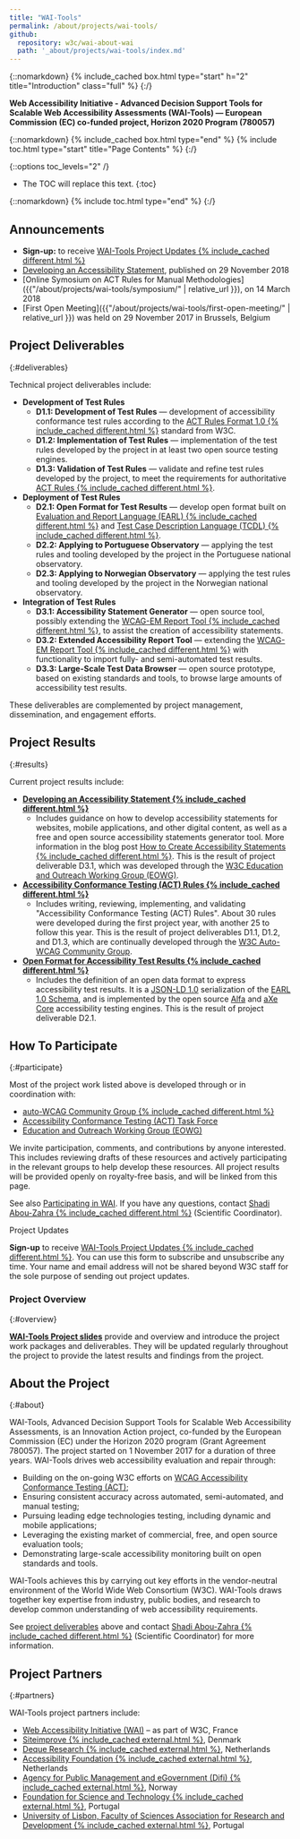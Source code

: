 ```yaml
---
title: "WAI-Tools"
permalink: /about/projects/wai-tools/
github:
  repository: w3c/wai-about-wai
  path: '_about/projects/wai-tools/index.md'
---
```


{::nomarkdown}
{% include_cached box.html type="start" h="2" title="Introduction" class="full" %}
{:/}

**Web Accessibility Initiative - Advanced Decision Support Tools for Scalable Web Accessibility Assessments (WAI-Tools) — European Commission (EC) co-funded project, Horizon 2020 Program (780057)**

{::nomarkdown}
{% include_cached box.html type="end" %}
{% include toc.html type="start" title="Page Contents" %}
{:/}

{::options toc_levels="2" /}

-   The TOC will replace this text.
{:toc}


{::nomarkdown}
{% include toc.html type="end" %}
{:/}

## Announcements

-   **Sign-up:** to receive [WAI-Tools Project Updates {% include_cached different.html %}](https://www.w3.org/2002/09/wbs/1/WAI-Tools_newsletter/)
-   [Developing an Accessibility Statement](https://www.w3.org/WAI/planning/statements/), published on 29 November 2018
-   [Online Symosium on ACT Rules for Manual Methodologies]({{"/about/projects/wai-tools/symposium/" | relative_url }}), on 14 March 2018
-   [First Open Meeting]({{"/about/projects/wai-tools/first-open-meeting/" | relative_url }}) was held on 29 November 2017 in Brussels, Belgium

## Project Deliverables
{:#deliverables}

Technical project deliverables include:

-   **Development of Test Rules**
    -   **D1.1: Development of Test Rules** — development of accessibility conformance test rules according to the [ACT Rules Format 1.0 {% include_cached different.html %}](https://www.w3.org/TR/act-rules-format/) standard from W3C.
    -   **D1.2: Implementation of Test Rules** — implementation of the test rules developed by the project in at least two open source testing engines.
    -   **D1.3: Validation of Test Rules** — validate and refine test rules developed by the project, to meet the requirements for authoritative [ACT Rules {% include_cached different.html %}](https://w3c.github.io/wcag-act-rules/).
-   **Deployment of Test Rules**
    -   **D2.1: Open Format for Test Results** — develop open format built on [Evaluation and Report Language (EARL) {% include_cached different.html %}](https://www.w3.org/WAI/intro/earl) and [Test Case Description Language (TCDL) {% include_cached different.html %}](https://www.w3.org/WAI/ER/tests/).
    -   **D2.2: Applying to Portuguese Observatory** — applying the test rules and tooling developed by the project in the Portuguese national observatory.
    -   **D2.3: Applying to Norwegian Observatory** — applying the test rules and tooling developed by the project in the Norwegian national observatory.
-   **Integration of Test Rules**
    -   **D3.1: Accessibility Statement Generator** — open source tool, possibly extending the [WCAG-EM Report Tool {% include_cached different.html %}](https://www.w3.org/WAI/eval/report-tool/), to assist the creation of accessibility statements.
    -   **D3.2: Extended Accessibility Report Tool** — extending the [WCAG-EM Report Tool {% include_cached different.html %}](https://www.w3.org/WAI/eval/report-tool/) with functionality to import fully- and semi-automated test results.
    -   **D3.3: Large-Scale Test Data Browser** — open source prototype, based on existing standards and tools, to browse large amounts of accessibility test results.

These deliverables are complemented by project management, dissemination, and engagement efforts.

## Project Results
{:#results}

Current project results include:

-   **[Developing an Accessibility Statement {% include_cached different.html %}](https://www.w3.org/WAI/planning/statements/)**
    -   Includes guidance on how to develop accessibility statements for websites, mobile applications, and other digital content, as well as a free and open source accessibility statements generator tool. More information in the blog post [How to Create Accessibility Statements {% include_cached different.html %}](https://www.w3.org/blog/2018/11/how-to-create-accessibility-statements/). This is the result of project deliverable D3.1, which was developed through the [W3C Education and Outreach Working Group (EOWG)](https://www.w3.org/WAI/about/groups/eowg/).
-   **[Accessibility Conformance Testing (ACT) Rules {% include_cached different.html %}](https://auto-wcag.github.io/auto-wcag/pages/rules.html)**
    -   Includes writing, reviewing, implementing, and validating "Accessibility Conformance Testing (ACT) Rules". About 30 rules were developed during the first project year, with another 25 to follow this year. This is the result of project deliverables D1.1, D1.2, and D1.3, which are continually developed through the [W3C Auto-WCAG Community Group](https://auto-wcag.github.io/auto-wcag/).
-   **[Open Format for Accessibility Test Results {% include_cached different.html %}](https://github.com/w3c/earl)**
    -   Includes the definition of an open data format to express accessibility test results. It is a [JSON-LD 1.0](https://www.w3.org/TR/json-ld/) serialization of the [EARL 1.0 Schema](https://www.w3.org/TR/EARL10-Schema/), and is implemented by the open source [Alfa](https://github.com/siteimprove/alfa) and [aXe Core](https://github.com/dequelabs/axe-reporter-earl) accessibility testing engines. This is the result of project deliverable D2.1.

## How To Participate
{:#participate}

Most of the project work listed above is developed through or in coordination with:

-   [auto-WCAG Community Group {% include_cached different.html %}](https://auto-wcag.github.io/auto-wcag/)
-   [Accessibility Conformance Testing (ACT) Task Force](https://www.w3.org/wai/gl/task-forces/conformance-testing/)
-   [Education and Outreach Working Group (EOWG)](https://www.w3.org/WAI/EO/)

We invite participation, comments, and contributions by anyone interested. This includes reviewing drafts of these resources and actively participating in the relevant groups to help develop these resources. All project results will be provided openly on royalty-free basis, and will be linked from this page.

See also [Participating in WAI](http://www.w3.org/WAI/participation). If you have any questions, contact [Shadi Abou-Zahra {% include_cached different.html %}](http://www.w3.org/People/shadi/) (Scientific Coordinator).

Project Updates

**Sign-up** to receive [WAI-Tools Project Updates {% include_cached different.html %}](https://www.w3.org/2002/09/wbs/1/WAI-Tools_newsletter/). You can use this form to subscribe and unsubscribe any time. Your name and email address will not be shared beyond W3C staff for the sole purpose of sending out project updates.

### Project Overview
{:#overview}

**[WAI-Tools Project slides](https://www.w3.org/WAI/Tools/WAI-Tools_Project.pptx)** provide and overview and introduce the project work packages and deliverables. They will be updated regularly throughout the project to provide the latest results and findings from the project.

## About the Project
{:#about}

WAI-Tools, Advanced Decision Support Tools for Scalable Web Accessibility Assessments, is an Innovation Action project, co-funded by the European Commission (EC) under the Horizon 2020 program (Grant Agreement 780057). The project started on 1 November 2017 for a duration of three years. WAI-Tools drives web accessibility evaluation and repair through:

-   Building on the on-going W3C efforts on [WCAG Accessibility Conformance Testing (ACT)](http://www.w3.org/wai/gl/task-forces/conformance-testing/);
-   Ensuring consistent accuracy across automated, semi-automated, and manual testing;
-   Pursuing leading edge technologies testing, including dynamic and mobile applications;
-   Leveraging the existing market of commercial, free, and open source evaluation tools;
-   Demonstrating large-scale accessibility monitoring built on open standards and tools.

WAI-Tools achieves this by carrying out key efforts in the vendor-neutral environment of the World Wide Web Consortium (W3C). WAI-Tools draws together key expertise from industry, public bodies, and research to develop common understanding of web accessibility requirements.

See [project deliverables](#deliverables) above and contact [Shadi Abou-Zahra {% include_cached different.html %}](http://www.w3.org/People/shadi/) (Scientific Coordinator) for more information.

## Project Partners
{:#partners}

WAI-Tools project partners include:

-   [Web Accessibility Initiative (WAI)](http://www.w3.org/WAI/) – as part of W3C, France
-   [Siteimprove {% include_cached external.html %}](https://siteimprove.com/), Denmark
-   [Deque Research {% include_cached external.html %}](https://www.deque.com/), Netherlands
-   [Accessibility Foundation {% include_cached external.html %}](https://www.accessibility.nl/), Netherlands
-   [Agency for Public Management and eGovernment (Difi) {% include_cached external.html %}](https://uu.difi.no/), Norway
-   [Foundation for Science and Technology {% include_cached external.html %}](http://www.fct.pt/), Portugal
-   [University of Lisbon, Faculty of Sciences Association for Research and Development {% include_cached external.html %}](http://www.fciencias-id.pt/), Portugal

